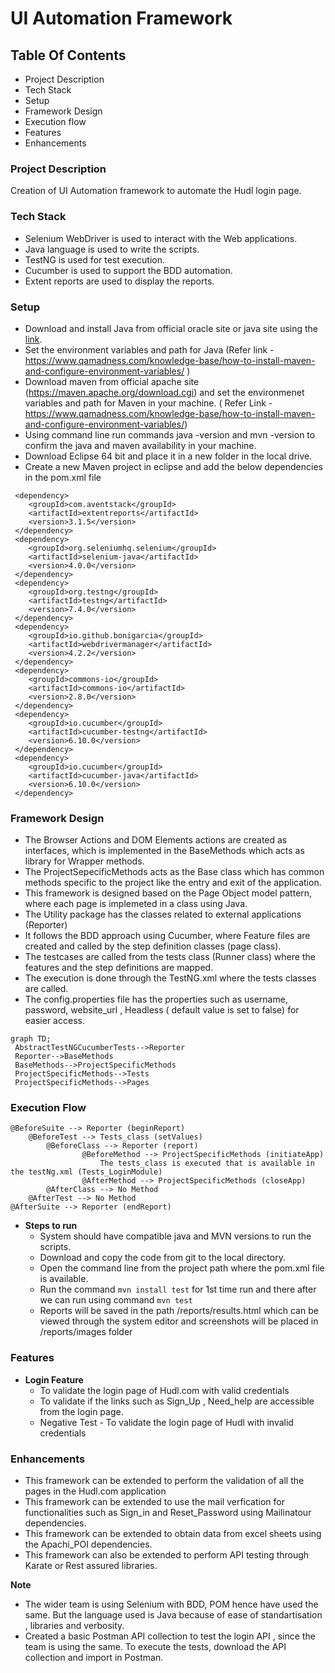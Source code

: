 # UI Automation Framework
## Table Of Contents
- Project Description
- Tech Stack
- Setup
- Framework Design
- Execution flow
- Features
- Enhancements

### Project Description
Creation of UI Automation framework to automate the Hudl login page.

### Tech Stack 
- Selenium WebDriver is used to interact with the Web applications.
- Java language is used to write the scripts.
- TestNG is used for test execution.
- Cucumber is used to support the BDD automation.
- Extent reports are used to display the reports.

### Setup
- Download and install Java from official oracle site or java site using the [link](https://www.oracle.com/uk/java/technologies/downloads/). 
- Set the environment variables and path for Java (Refer link - https://www.qamadness.com/knowledge-base/how-to-install-maven-and-configure-environment-variables/ )
- Download maven from official apache site (https://maven.apache.org/download.cgi) and set the environmenet variables and path for Maven in your machine. ( Refer Link - https://www.qamadness.com/knowledge-base/how-to-install-maven-and-configure-environment-variables/)
- Using command line run commands java -version and mvn -version to confirm the java and maven availability in your machine.
- Download Eclipse 64 bit and place it in a new folder in the local drive.
- Create a new Maven project in eclipse and add the below dependencies in the pom.xml file
```
 <dependency>
	<groupId>com.aventstack</groupId>
	<artifactId>extentreports</artifactId>
	<version>3.1.5</version>
 </dependency>
 <dependency>
	<groupId>org.seleniumhq.selenium</groupId>
	<artifactId>selenium-java</artifactId>
	<version>4.0.0</version>
 </dependency>
 <dependency>
 	<groupId>org.testng</groupId>
	<artifactId>testng</artifactId>
	<version>7.4.0</version>
 </dependency>
 <dependency>
 	<groupId>io.github.bonigarcia</groupId>
	<artifactId>webdrivermanager</artifactId>
	<version>4.2.2</version>
 </dependency>
 <dependency>
 	<groupId>commons-io</groupId>
	<artifactId>commons-io</artifactId>
	<version>2.8.0</version>
 </dependency>
 <dependency>
 	<groupId>io.cucumber</groupId>
	<artifactId>cucumber-testng</artifactId>
	<version>6.10.0</version>
 </dependency>
 <dependency>
 	<groupId>io.cucumber</groupId>
	<artifactId>cucumber-java</artifactId>
	<version>6.10.0</version>
 </dependency>
```

### Framework Design
- The Browser Actions and DOM Elements actions are created as interfaces, which is implemented in the BaseMethods which acts as library for Wrapper methods.
- The ProjectSepecificMethods acts as the Base class which has common methods specific to the project like the entry and exit of the application.
- This framework is designed based on the Page Object model pattern, where each page is implemeted in a class using Java.
- The Utility package has the classes related to external applications (Reporter)
- It follows the BDD approach using Cucumber, where Feature files are created and called by the step definition classes (page class).
- The testcases are called from the tests class (Runner class) where the features and the step definitions are mapped.
- The execution is done through the TestNG.xml where the tests classes are called. 
- The config.properties file has the properties such as username, password, website_url , Headless ( default value is set to false) for easier access.
```mermaid
graph TD;
 AbstractTestNGCucumberTests-->Reporter
 Reporter-->BaseMethods
 BaseMethods-->ProjectSpecificMethods
 ProjectSpecificMethods-->Tests
 ProjectSpecificMethods-->Pages
```

### Execution Flow
```
@BeforeSuite --> Reporter (beginReport)
	@BeforeTest --> Tests_class (setValues)
		@BeforeClass --> Reporter (report)
				@BeforeMethod --> ProjectSpecificMethods (initiateApp)
					The tests_class is executed that is available in the testNg.xml (Tests_LoginModule)
				@AfterMethod --> ProjectSpecificMethods (closeApp)
		@AfterClass --> No Method
	@AfterTest --> No Method
@AfterSuite	--> Reporter (endReport)
```
- **Steps to run** 
  - System should have compatible java and MVN versions to run the scripts.
  - Download and copy the code from git to the local directory.
  - Open the command line from the project path where the pom.xml file is available.
  - Run the command `mvn install test` for 1st time run and there after we can run using command `mvn test`
  - Reports will be saved in the path <ProjectName>/reports/results.html which can be viewed through the system editor and screenshots will be placed in <ProjectName>/reports/images folder

### Features
- **Login Feature**
	- To validate the login page of Hudl.com with valid credentials
	- To validate if the links such as Sign_Up , Need_help are accessible from the login page.
	- Negative Test - To validate the login page of Hudl with invalid credentials

### Enhancements
- This framework can be extended to perform the validation of all the pages in the Hudl.com application
- This framework can be extended to use the mail verfication for functionalities such as Sign_in and Reset_Password using Mailinatour dependencies.
- This framework can be extended to obtain data from excel sheets using the Apachi_POI dependencies.
- This framework can also be extended to perform API testing through Karate or Rest assured libraries.

**Note**
- The wider team is using Selenium with BDD, POM hence have used the same. But the language used is Java because of ease of standartisation , libraries and verbosity.
- Created a basic Postman API collection to test the login API , since the team is using the same. To execute the tests, download the API collection and import in Postman.  

